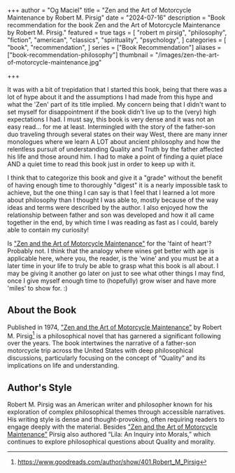 +++
author = "Og Maciel"
title = "Zen and the Art of Motorcycle Maintenance by Robert M. Pirsig"
date = "2024-07-16"
description = "Book recommendation for the book Zen and the Art of Motorcycle Maintenance by Robert M. Pirsig."
featured = true
tags = [
    "robert m pirsig",
    "philosophy",
    "fiction",
    "american",
    "classics",
    "spirituality",
    "psychology",
]
categories = [
    "book",
    "recommendation",
]
series = ["Book Recommendation"]
aliases = ["book-recommendation-philosophy"]
thumbnail = "/images/zen-the-art-of-motorcycle-maintenance.jpg"

+++

It was with a bit of trepidation that I started this book, being that there was a lot of hype about it and the assumptions I had made from this hype and what the 'Zen' part of its title implied. My concern being that I didn't want to set myself for disappointment if the book didn't live up to the (very) high expectations I had. I must say, this book is very dense and it was not an easy read... for me at least. Intermingled with the story of the father-son duo traveling through several states on their way West, there are many inner monologues where we learn A LOT about ancient philosophy and how the relentless pursuit of understanding Quality and Truth by the father affected his life and those around him. I had to make a point of finding a quiet place AND a quiet time to read this book just in order to keep up with it.

I think that to categorize this book and give it a "grade" without the benefit of having enough time to thoroughly "digest" it is a nearly impossible task to achieve, but the one thing I can say is that I feel that I learned a lot more about philosophy than I thought I was able to, mostly because of the way ideas and terms were described by the author. I also enjoyed how the relationship between father and son was developed and how it all came together in the end, by which time I was reading as fast as I could, barely able to contain my curiosity!

Is <a href="https://amzn.to/4cziG2P" rel="nofollow" target="_blank">"Zen and the Art of Motorcycle Maintenance"</a> for the 'faint of heart'? Probably not. I think that the analogy where wines get better with age is applicable here, where you, the reader, is the 'wine' and you must be at a later time in your life to truly be able to grasp what this book is all about. I may be giving it another go later on just to see what other things I may find, once I give myself enough time to (hopefully) grow wiser and have more 'miles' to show for. :)

## About the Book

Published in 1974, <a href="https://amzn.to/4cziG2P" rel="nofollow" target="_blank">"Zen and the Art of Motorcycle Maintenance"</a> by Robert M. Pirsig[^1] is a philosophical novel that has garnered a significant following over the years. The book intertwines the narrative of a father-son motorcycle trip across the United States with deep philosophical discussions, particularly focusing on the concept of “Quality” and its implications on life and understanding.

## Author's Style

Robert M. Pirsig was an American writer and philosopher known for his exploration of complex philosophical themes through accessible narratives. His writing style is dense and thought-provoking, often requiring readers to engage deeply with the material. Besides <a href="https://amzn.to/4cziG2P" rel="nofollow" target="_blank">"Zen and the Art of Motorcycle Maintenance"</a> Pirsig also authored “Lila: An Inquiry into Morals,” which continues to explore philosophical questions about Quality and morality.

[^1]: https://www.goodreads.com/author/show/401.Robert_M_Pirsig

